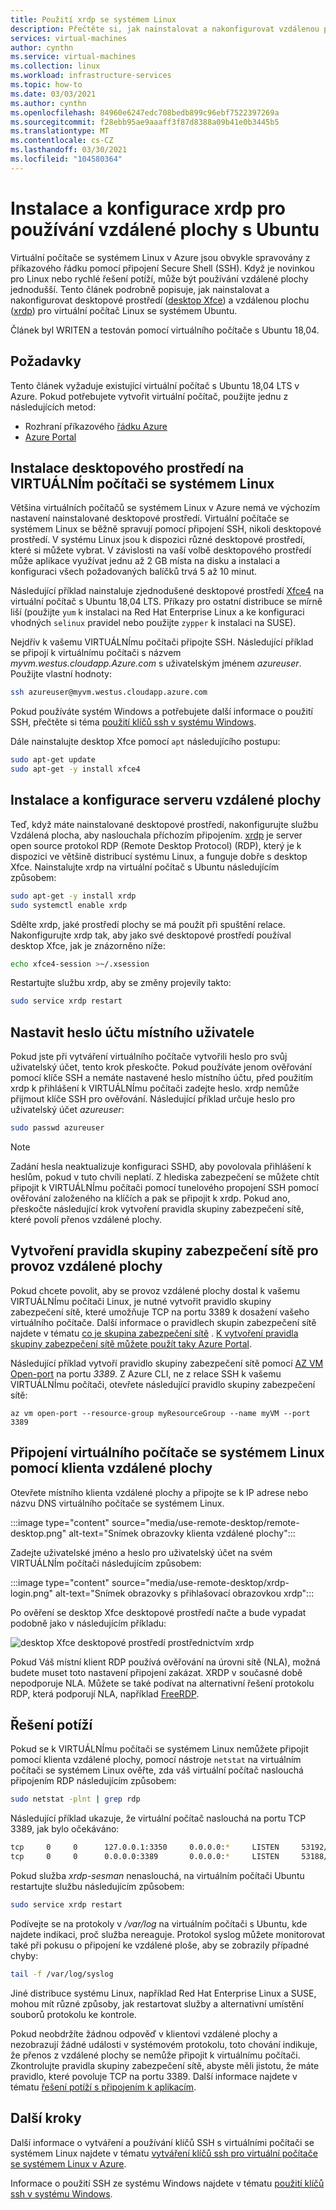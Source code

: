 ```yaml
---
title: Použití xrdp se systémem Linux
description: Přečtěte si, jak nainstalovat a nakonfigurovat vzdálenou plochu (xrdp) pro připojení k virtuálnímu počítači se systémem Linux v Azure pomocí grafických nástrojů.
services: virtual-machines
author: cynthn
ms.service: virtual-machines
ms.collection: linux
ms.workload: infrastructure-services
ms.topic: how-to
ms.date: 03/03/2021
ms.author: cynthn
ms.openlocfilehash: 84960e6247edc708bedb899c96ebf7522397269a
ms.sourcegitcommit: f28ebb95ae9aaaff3f87d8388a09b41e0b3445b5
ms.translationtype: MT
ms.contentlocale: cs-CZ
ms.lasthandoff: 03/30/2021
ms.locfileid: "104580364"
---
```

# <a name="install-and-configure-xrdp-to-use-remote-desktop-with-ubuntu"></a>Instalace a konfigurace xrdp pro používání vzdálené plochy s Ubuntu

Virtuální počítače se systémem Linux v Azure jsou obvykle spravovány z příkazového řádku pomocí připojení Secure Shell (SSH). Když je novinkou pro Linux nebo rychlé řešení potíží, může být používání vzdálené plochy jednodušší. Tento článek podrobně popisuje, jak nainstalovat a nakonfigurovat desktopové prostředí ([desktop Xfce](https://www.xfce.org)) a vzdálenou plochu ([xrdp](http://xrdp.org)) pro virtuální počítač Linux se systémem Ubuntu.

Článek byl WRITEN a testován pomocí virtuálního počítače s Ubuntu 18,04. 

## <a name="prerequisites"></a>Požadavky

Tento článek vyžaduje existující virtuální počítač s Ubuntu 18,04 LTS v Azure. Pokud potřebujete vytvořit virtuální počítač, použijte jednu z následujících metod:

- Rozhraní příkazového [řádku Azure](quick-create-cli.md)
- [Azure Portal](quick-create-portal.md)


## <a name="install-a-desktop-environment-on-your-linux-vm"></a>Instalace desktopového prostředí na VIRTUÁLNÍm počítači se systémem Linux

Většina virtuálních počítačů se systémem Linux v Azure nemá ve výchozím nastavení nainstalované desktopové prostředí. Virtuální počítače se systémem Linux se běžně spravují pomocí připojení SSH, nikoli desktopové prostředí. V systému Linux jsou k dispozici různé desktopové prostředí, které si můžete vybrat. V závislosti na vaší volbě desktopového prostředí může aplikace využívat jednu až 2 GB místa na disku a instalaci a konfiguraci všech požadovaných balíčků trvá 5 až 10 minut.

Následující příklad nainstaluje zjednodušené desktopové prostředí [Xfce4](https://www.xfce.org/) na virtuální počítač s Ubuntu 18,04 LTS. Příkazy pro ostatní distribuce se mírně liší (použijte `yum` k instalaci na Red Hat Enterprise Linux a ke konfiguraci vhodných `selinux` pravidel nebo použijte `zypper` k instalaci na SUSE).

Nejdřív k vašemu VIRTUÁLNÍmu počítači připojte SSH. Následující příklad se připojí k virtuálnímu počítači s názvem *myvm.westus.cloudapp.Azure.com* s uživatelským jménem *azureuser*. Použijte vlastní hodnoty:

```bash
ssh azureuser@myvm.westus.cloudapp.azure.com
```

Pokud používáte systém Windows a potřebujete další informace o použití SSH, přečtěte si téma [použití klíčů ssh v systému Windows](ssh-from-windows.md).

Dále nainstalujte desktop Xfce pomocí `apt` následujícího postupu:

```bash
sudo apt-get update
sudo apt-get -y install xfce4
```

## <a name="install-and-configure-a-remote-desktop-server"></a>Instalace a konfigurace serveru vzdálené plochy
Teď, když máte nainstalované desktopové prostředí, nakonfigurujte službu Vzdálená plocha, aby naslouchala příchozím připojením. [xrdp](http://xrdp.org) je server open source protokol RDP (Remote Desktop Protocol) (RDP), který je k dispozici ve většině distribucí systému Linux, a funguje dobře s desktop Xfce. Nainstalujte xrdp na virtuální počítač s Ubuntu následujícím způsobem:

```bash
sudo apt-get -y install xrdp
sudo systemctl enable xrdp
```

Sdělte xrdp, jaké prostředí plochy se má použít při spuštění relace. Nakonfigurujte xrdp tak, aby jako své desktopové prostředí používal desktop Xfce, jak je znázorněno níže:

```bash
echo xfce4-session >~/.xsession
```

Restartujte službu xrdp, aby se změny projevily takto:

```bash
sudo service xrdp restart
```


## <a name="set-a-local-user-account-password"></a>Nastavit heslo účtu místního uživatele
Pokud jste při vytváření virtuálního počítače vytvořili heslo pro svůj uživatelský účet, tento krok přeskočte. Pokud používáte jenom ověřování pomocí klíče SSH a nemáte nastavené heslo místního účtu, před použitím xrdp k přihlášení k VIRTUÁLNÍmu počítači zadejte heslo. xrdp nemůže přijmout klíče SSH pro ověřování. Následující příklad určuje heslo pro uživatelský účet *azureuser*:

```bash
sudo passwd azureuser
```

> [!NOTE]
> Zadání hesla neaktualizuje konfiguraci SSHD, aby povolovala přihlášení k heslům, pokud v tuto chvíli neplatí. Z hlediska zabezpečení se můžete chtít připojit k VIRTUÁLNÍmu počítači pomocí tunelového propojení SSH pomocí ověřování založeného na klíčích a pak se připojit k xrdp. Pokud ano, přeskočte následující krok vytvoření pravidla skupiny zabezpečení sítě, které povolí přenos vzdálené plochy.


## <a name="create-a-network-security-group-rule-for-remote-desktop-traffic"></a>Vytvoření pravidla skupiny zabezpečení sítě pro provoz vzdálené plochy
Pokud chcete povolit, aby se provoz vzdálené plochy dostal k vašemu VIRTUÁLNÍmu počítači Linux, je nutné vytvořit pravidlo skupiny zabezpečení sítě, které umožňuje TCP na portu 3389 k dosažení vašeho virtuálního počítače. Další informace o pravidlech skupin zabezpečení sítě najdete v tématu [co je skupina zabezpečení sítě](../../virtual-network/network-security-groups-overview.md) . [K vytvoření pravidla skupiny zabezpečení sítě můžete použít taky Azure Portal](../windows/nsg-quickstart-portal.md).

Následující příklad vytvoří pravidlo skupiny zabezpečení sítě pomocí [AZ VM Open-port](/cli/azure/vm#az-vm-open-port) na portu *3389*. Z Azure CLI, ne z relace SSH k vašemu VIRTUÁLNÍmu počítači, otevřete následující pravidlo skupiny zabezpečení sítě:

```azurecli
az vm open-port --resource-group myResourceGroup --name myVM --port 3389
```


## <a name="connect-your-linux-vm-with-a-remote-desktop-client"></a>Připojení virtuálního počítače se systémem Linux pomocí klienta vzdálené plochy

Otevřete místního klienta vzdálené plochy a připojte se k IP adrese nebo názvu DNS virtuálního počítače se systémem Linux. 

:::image type="content" source="media/use-remote-desktop/remote-desktop.png" alt-text="Snímek obrazovky klienta vzdálené plochy":::

Zadejte uživatelské jméno a heslo pro uživatelský účet na svém VIRTUÁLNÍm počítači následujícím způsobem:

:::image type="content" source="media/use-remote-desktop/xrdp-login.png" alt-text="Snímek obrazovky s přihlašovací obrazovkou xrdp":::

Po ověření se desktop Xfce desktopové prostředí načte a bude vypadat podobně jako v následujícím příkladu:

![desktop Xfce desktopové prostředí prostřednictvím xrdp](./media/use-remote-desktop/xfce-desktop-environment.png)

Pokud Váš místní klient RDP používá ověřování na úrovni sítě (NLA), možná budete muset toto nastavení připojení zakázat. XRDP v současné době nepodporuje NLA. Můžete se také podívat na alternativní řešení protokolu RDP, která podporují NLA, například [FreeRDP](https://www.freerdp.com).


## <a name="troubleshoot"></a>Řešení potíží
Pokud se k VIRTUÁLNÍmu počítači se systémem Linux nemůžete připojit pomocí klienta vzdálené plochy, pomocí nástroje `netstat` na virtuálním počítači se systémem Linux ověřte, zda váš virtuální počítač naslouchá připojením RDP následujícím způsobem:

```bash
sudo netstat -plnt | grep rdp
```

Následující příklad ukazuje, že virtuální počítač naslouchá na portu TCP 3389, jak bylo očekáváno:

```bash
tcp     0     0      127.0.0.1:3350     0.0.0.0:*     LISTEN     53192/xrdp-sesman
tcp     0     0      0.0.0.0:3389       0.0.0.0:*     LISTEN     53188/xrdp
```

Pokud služba *xrdp-sesman* nenaslouchá, na virtuálním počítači Ubuntu restartujte službu následujícím způsobem:

```bash
sudo service xrdp restart
```

Podívejte se na protokoly v */var/log* na virtuálním počítači s Ubuntu, kde najdete indikaci, proč služba nereaguje. Protokol syslog můžete monitorovat také při pokusu o připojení ke vzdálené ploše, aby se zobrazily případné chyby:

```bash
tail -f /var/log/syslog
```

Jiné distribuce systému Linux, například Red Hat Enterprise Linux a SUSE, mohou mít různé způsoby, jak restartovat služby a alternativní umístění souborů protokolu ke kontrole.

Pokud neobdržíte žádnou odpověď v klientovi vzdálené plochy a nezobrazují žádné události v systémovém protokolu, toto chování indikuje, že přenos z vzdálené plochy se nemůže připojit k virtuálnímu počítači. Zkontrolujte pravidla skupiny zabezpečení sítě, abyste měli jistotu, že máte pravidlo, které povoluje TCP na portu 3389. Další informace najdete v tématu [řešení potíží s připojením k aplikacím](/troubleshoot/azure/virtual-machines/troubleshoot-app-connection).


## <a name="next-steps"></a>Další kroky
Další informace o vytváření a používání klíčů SSH s virtuálními počítači se systémem Linux najdete v tématu [vytváření klíčů ssh pro virtuální počítače se systémem Linux v Azure](mac-create-ssh-keys.md).

Informace o použití SSH ze systému Windows najdete v tématu [použití klíčů ssh v systému Windows](ssh-from-windows.md).